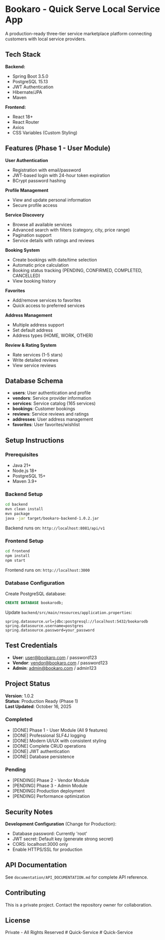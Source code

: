 # Bookaro - Quick Serve Local Service App

A production-ready three-tier service marketplace platform connecting customers with local service providers.

## Tech Stack

**Backend:**
- Spring Boot 3.5.0
- PostgreSQL 15.13
- JWT Authentication
- Hibernate/JPA
- Maven

**Frontend:**
- React 18+
- React Router
- Axios
- CSS Variables (Custom Styling)

## Features (Phase 1 - User Module)

**User Authentication**
- Registration with email/password
- JWT-based login with 24-hour token expiration
- BCrypt password hashing

**Profile Management**
- View and update personal information
- Secure profile access

**Service Discovery**
- Browse all available services
- Advanced search with filters (category, city, price range)
- Pagination support
- Service details with ratings and reviews

**Booking System**
- Create bookings with date/time selection
- Automatic price calculation
- Booking status tracking (PENDING, CONFIRMED, COMPLETED, CANCELLED)
- View booking history

**Favorites**
- Add/remove services to favorites
- Quick access to preferred services

**Address Management**
- Multiple address support
- Set default address
- Address types (HOME, WORK, OTHER)

**Review & Rating System**
- Rate services (1-5 stars)
- Write detailed reviews
- View service reviews

## Database Schema

- **users**: User authentication and profile
- **vendors**: Service provider information
- **services**: Service catalog (165 services)
- **bookings**: Customer bookings
- **reviews**: Service reviews and ratings
- **addresses**: User address management
- **favorites**: User favorites/wishlist

## Setup Instructions

### Prerequisites
- Java 21+
- Node.js 18+
- PostgreSQL 15+
- Maven 3.9+

### Backend Setup

```bash
cd backend
mvn clean install
mvn package
java -jar target/bookaro-backend-1.0.2.jar
```

Backend runs on: `http://localhost:8081/api/v1`

### Frontend Setup

```bash
cd frontend
npm install
npm start
```

Frontend runs on: `http://localhost:3000`

### Database Configuration

Create PostgreSQL database:
```sql
CREATE DATABASE bookarodb;
```

Update `backend/src/main/resources/application.properties`:
```properties
spring.datasource.url=jdbc:postgresql://localhost:5432/bookarodb
spring.datasource.username=postgres
spring.datasource.password=your_password
```

## Test Credentials

- **User**: user@bookaro.com / password123
- **Vendor**: vendor@bookaro.com / password123
- **Admin**: admin@bookaro.com / admin123

## Project Status

**Version**: 1.0.2  
**Status**: Production Ready (Phase 1)  
**Last Updated**: October 16, 2025

### Completed
- [DONE] Phase 1 - User Module (All 9 features)
- [DONE] Professional SLF4J logging
- [DONE] Modern UI/UX with consistent styling
- [DONE] Complete CRUD operations
- [DONE] JWT authentication
- [DONE] Database persistence

### Pending
- [PENDING] Phase 2 - Vendor Module
- [PENDING] Phase 3 - Admin Module
- [PENDING] Production deployment
- [PENDING] Performance optimization

## Security Notes

**Development Configuration** (Change for Production):
- Database password: Currently 'root'
- JWT secret: Default key (generate strong secret)
- CORS: localhost:3000 only
- Enable HTTPS/SSL for production

## API Documentation

See `documentation/API_DOCUMENTATION.md` for complete API reference.

## Contributing

This is a private project. Contact the repository owner for collaboration.

## License

Private - All Rights Reserved
#   Q u i c k - S e r v i c e  
 #   Q u i c k - S e r v i c e  
 